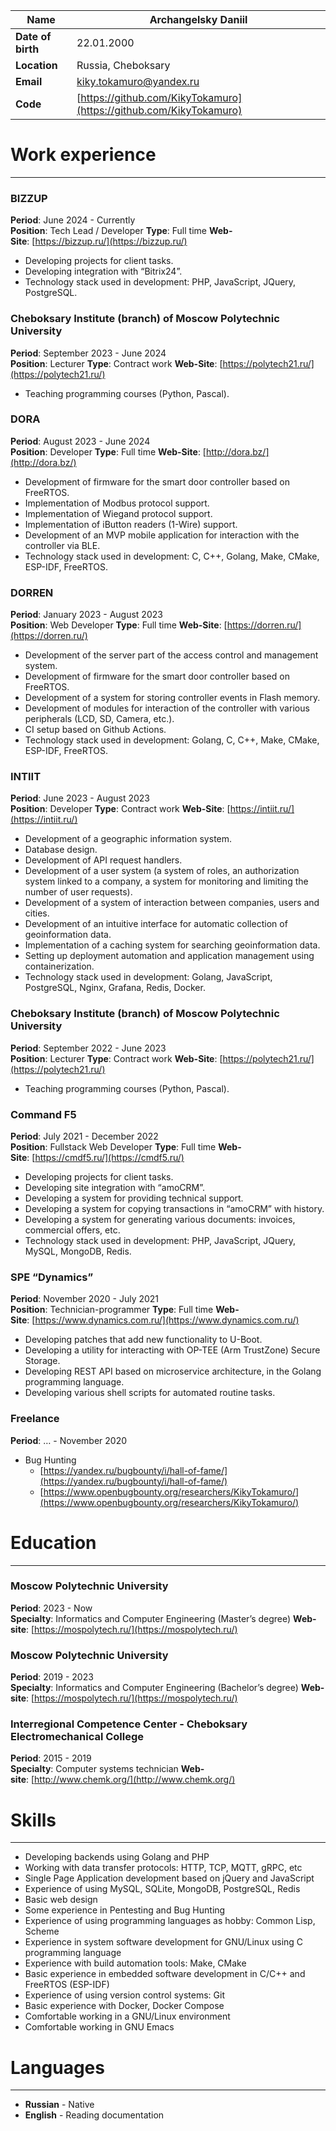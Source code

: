 
| **Name**          | Archangelsky Daniil                                                |
| ----------------- | ------------------------------------------------------------------ |
| **Date of birth** | 22.01.2000                                                         |
| **Location**      | Russia, Cheboksary                                                 |
| **Email**         | [kiky.tokamuro@yandex.ru](mailto:kiky.tokamuro@yandex.ru)          |
| **Code**          | [https://github.com/KikyTokamuro](https://github.com/KikyTokamuro) |

# Work experience
---
### BIZZUP
**Period**: June 2024 - Currently  
**Position**: Tech Lead / Developer
**Type**: Full time
**Web-Site**: [https://bizzup.ru/](https://bizzup.ru/)
- Developing projects for client tasks.
- Developing integration with “Bitrix24”.
- Technology stack used in development: PHP, JavaScript, JQuery, PostgreSQL.

### Cheboksary Institute (branch) of Moscow Polytechnic University
**Period**: September 2023 - June 2024  
**Position**: Lecturer 
**Type**: Contract work 
**Web-Site**: [https://polytech21.ru/](https://polytech21.ru/)
- Teaching programming courses (Python, Pascal).

### DORA
**Period**: August 2023 - June 2024  
**Position**: Developer 
**Type**: Full time 
**Web-Site**: [http://dora.bz/](http://dora.bz/)
- Development of firmware for the smart door controller based on FreeRTOS.
- Implementation of Modbus protocol support.
- Implementation of Wiegand protocol support.
- Implementation of iButton readers (1-Wire) support.
- Development of an MVP mobile application for interaction with the controller via BLE.
- Technology stack used in development: C, C++, Golang, Make, CMake, ESP-IDF, FreeRTOS.

### DORREN
**Period**: January 2023 - August 2023  
**Position**: Web Developer 
**Type**: Full time 
**Web-Site**: [https://dorren.ru/](https://dorren.ru/)
- Development of the server part of the access control and management system.
- Development of firmware for the smart door controller based on FreeRTOS.
- Development of a system for storing controller events in Flash memory.
- Development of modules for interaction of the controller with various peripherals (LCD, SD, Camera, etc.).
- CI setup based on Github Actions.
- Technology stack used in development: Golang, C, C++, Make, CMake, ESP-IDF, FreeRTOS.

### INTIIT
**Period**: June 2023 - August 2023  
**Position**: Developer 
**Type**: Contract work 
**Web-Site**: [https://intiit.ru/](https://intiit.ru/)
- Development of a geographic information system.
- Database design.
- Development of API request handlers.
- Development of a user system (a system of roles, an authorization system linked to a company, a system for monitoring and limiting the number of user requests).
- Development of a system of interaction between companies, users and cities.
- Development of an intuitive interface for automatic collection of geoinformation data.
- Implementation of a caching system for searching geoinformation data.
- Setting up deployment automation and application management using containerization.
- Technology stack used in development: Golang, JavaScript, PostgreSQL, Nginx, Grafana, Redis, Docker.

### Cheboksary Institute (branch) of Moscow Polytechnic University
**Period**: September 2022 - June 2023  
**Position**: Lecturer 
**Type**: Contract work 
**Web-Site**: [https://polytech21.ru/](https://polytech21.ru/)
- Teaching programming courses (Python, Pascal).

### Command F5
**Period**: July 2021 - December 2022  
**Position**: Fullstack Web Developer 
**Type**: Full time 
**Web-Site**: [https://cmdf5.ru/](https://cmdf5.ru/)
- Developing projects for client tasks.
- Developing site integration with “amoCRM”.
- Developing a system for providing technical support.
- Developing a system for copying transactions in “amoCRM” with history.
- Developing a system for generating various documents: invoices, commercial offers, etc.
- Technology stack used in development: PHP, JavaScript, JQuery, MySQL, MongoDB, Redis.

### SPE “Dynamics”
**Period**: November 2020 - July 2021  
**Position**: Technician-programmer 
**Type**: Full time 
**Web-Site**: [https://www.dynamics.com.ru/](https://www.dynamics.com.ru/)
- Developing patches that add new functionality to U-Boot.
- Developing a utility for interacting with OP-TEE (Arm TrustZone) Secure Storage.
- Developing REST API based on microservice architecture, in the Golang programming language.
- Developing various shell scripts for automated routine tasks.

### Freelance
**Period**: … - November 2020
- Bug Hunting
    - [https://yandex.ru/bugbounty/i/hall-of-fame/](https://yandex.ru/bugbounty/i/hall-of-fame/)
    - [https://www.openbugbounty.org/researchers/KikyTokamuro/](https://www.openbugbounty.org/researchers/KikyTokamuro/)

# Education
---
### Moscow Polytechnic University
**Period**: 2023 - Now  
**Specialty**: Informatics and Computer Engineering (Master’s degree) 
**Web-site**: [https://mospolytech.ru/](https://mospolytech.ru/)

### Moscow Polytechnic University
**Period**: 2019 - 2023  
**Specialty**: Informatics and Computer Engineering (Bachelor’s degree) 
**Web-site**: [https://mospolytech.ru/](https://mospolytech.ru/)

### Interregional Competence Center - Cheboksary Electromechanical College
**Period**: 2015 - 2019  
**Specialty**: Computer systems technician 
**Web-site**: [http://www.chemk.org/](http://www.chemk.org/)

# Skills
---
- Developing backends using Golang and PHP
- Working with data transfer protocols: HTTP, TCP, MQTT, gRPC, etc
- Single Page Application development based on jQuery and JavaScript
- Experience of using MySQL, SQLite, MongoDB, PostgreSQL, Redis
- Basic web design
- Some experience in Pentesting and Bug Hunting
- Experience of using programming languages as hobby: Common Lisp, Scheme
- Experience in system software development for GNU/Linux using C programming language
- Experience with build automation tools: Make, CMake
- Basic experience in embedded software development in C/C++ and FreeRTOS (ESP-IDF)
- Experience of using version control systems: Git
- Basic experience with Docker, Docker Compose
- Comfortable working in a GNU/Linux environment
- Comfortable working in GNU Emacs

# Languages
---
- **Russian** - Native
- **English** - Reading documentation